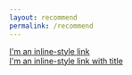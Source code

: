 ```yaml
---
layout: recommend
permalink: /recommend
---
```


[I'm an inline-style link](https://www.google.com)<br>
[I'm an inline-style link with title](https://www.google.com "Google's Homepage")
